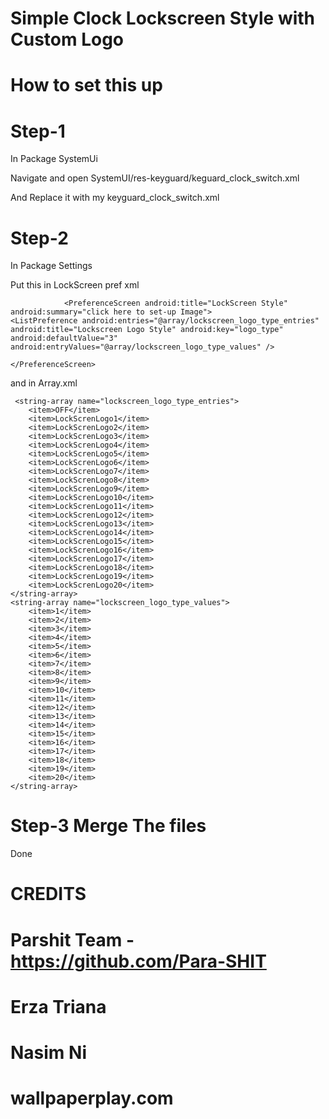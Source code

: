 # Simple Clock Lockscreen Style with Custom Logo

# How to set this up 

# Step-1
 
In Package SystemUi

Navigate and open  SystemUI/res-keyguard/keguard_clock_switch.xml

And Replace it with my keyguard_clock_switch.xml

# Step-2 

In Package Settings 

Put this in LockScreen pref xml 

<?xml version="1.0" encoding="utf-8"?>
<PreferenceScreen
  xmlns:android="http://schemas.android.com/apk/res/android">

                <PreferenceScreen android:title="LockScreen Style" android:summary="click here to set-up Image">
    <ListPreference android:entries="@array/lockscreen_logo_type_entries" android:title="Lockscreen Logo Style" android:key="logo_type" android:defaultValue="3" android:entryValues="@array/lockscreen_logo_type_values" />
           
    </PreferenceScreen>
</PreferenceScreen>
 
 
 and in Array.xml
 
 
     <string-array name="lockscreen_logo_type_entries">
        <item>OFF</item>
        <item>LockScrenLogo1</item>
        <item>LockScrenLogo2</item>
        <item>LockScrenLogo3</item>
        <item>LockScrenLogo4</item>
        <item>LockScrenLogo5</item>
        <item>LockScrenLogo6</item>
        <item>LockScrenLogo7</item>
        <item>LockScrenLogo8</item>
        <item>LockScrenLogo9</item>
        <item>LockScrenLogo10</item>
        <item>LockScrenLogo11</item>
        <item>LockScrenLogo12</item>
        <item>LockScrenLogo13</item>
        <item>LockScrenLogo14</item>
        <item>LockScrenLogo15</item>
        <item>LockScrenLogo16</item>
        <item>LockScrenLogo17</item>
        <item>LockScrenLogo18</item>
        <item>LockScrenLogo19</item>
        <item>LockScrenLogo20</item>
    </string-array>
    <string-array name="lockscreen_logo_type_values">
        <item>1</item>
        <item>2</item>
        <item>3</item>
        <item>4</item>
        <item>5</item>
        <item>6</item>
        <item>7</item>
        <item>8</item>
        <item>9</item>
        <item>10</item>
        <item>11</item>
        <item>12</item>
        <item>13</item>
        <item>14</item>
        <item>15</item>
        <item>16</item>
        <item>17</item>
        <item>18</item>
        <item>19</item>
        <item>20</item>
    </string-array>
    
   
   
# Step-3 Merge The files


Done


# CREDITS

# Parshit Team - https://github.com/Para-SHIT
# Erza Triana
# Nasim Ni
# wallpaperplay.com


 
